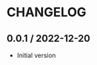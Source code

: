 CHANGELOG
===============================================================================


0.0.1 / 2022-12-20
-------------------------------------------------------------------------------

* Initial version
